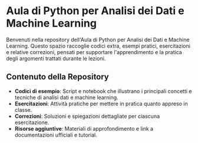 # Aula di Python per Analisi dei Dati e Machine Learning

Benvenuti nella repository dell'Aula di Python per Analisi dei Dati e Machine Learning. Questo spazio raccoglie codici extra, esempi pratici, esercitazioni e relative correzioni, pensati per supportare l'apprendimento e la pratica degli argomenti trattati durante le lezioni.

## Contenuto della Repository

- **Codici di esempio**: Script e notebook che illustrano i principali concetti e tecniche di analisi dati e machine learning.
- **Esercitazioni**: Attività pratiche per mettere in pratica quanto appreso in classe.
- **Correzioni**: Soluzioni e spiegazioni dettagliate per ciascuna esercitazione.
- **Risorse aggiuntive**: Materiali di approfondimento e link a documentazioni ufficiali e tutorial.


